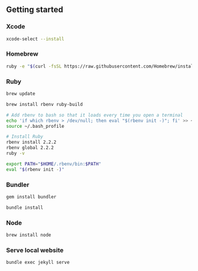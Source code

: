 ## Getting started

### Xcode
```bash
xcode-select --install
```

### Homebrew
```bash
ruby -e "$(curl -fsSL https://raw.githubusercontent.com/Homebrew/install/master/install)"
```

### Ruby
```bash
brew update

brew install rbenv ruby-build

# Add rbenv to bash so that it loads every time you open a terminal
echo 'if which rbenv > /dev/null; then eval "$(rbenv init -)"; fi' >> ~/.bash_profile
source ~/.bash_profile

# Install Ruby
rbenv install 2.2.2
rbenv global 2.2.2
ruby -v

export PATH="$HOME/.rbenv/bin:$PATH"
eval "$(rbenv init -)"
```

### Bundler
```bash
gem install bundler

bundle install
```

### Node
```bash
brew install node
```
### Serve local website
```bash
bundle exec jekyll serve
```
